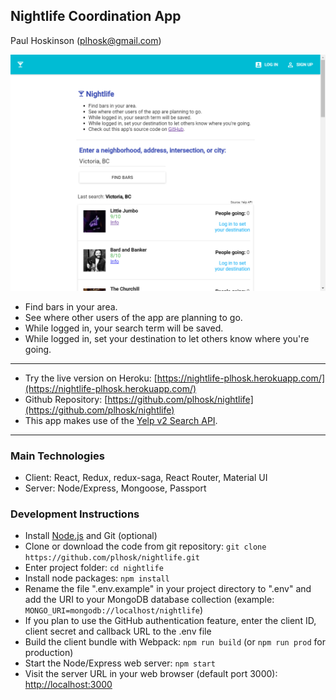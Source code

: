 ## Nightlife Coordination App
Paul Hoskinson (plhosk@gmail.com)

<img alt="screenshot" src="https://github.com/plhosk/temp/raw/master/nightlife.png" width="512">

- Find bars in your area.
- See where other users of the app are planning to go.
- While logged in, your search term will be saved.
- While logged in, set your destination to let others know where you're going.

---

- Try the live version on Heroku: [https://nightlife-plhosk.herokuapp.com/](https://nightlife-plhosk.herokuapp.com/)
- Github Repository: [https://github.com/plhosk/nightlife](https://github.com/plhosk/nightlife)
- This app makes use of the [Yelp v2 Search API](https://www.yelp.ca/developers).

---

### Main Technologies
- Client: React, Redux, redux-saga, React Router, Material UI
- Server: Node/Express, Mongoose, Passport

### Development Instructions
- Install [Node.js](https://nodejs.org/en/) and Git (optional)
- Clone or download the code from git repository: `git clone https://github.com/plhosk/nightlife.git`
- Enter project folder: `cd nightlife`
- Install node packages: `npm install`
- Rename the file ".env.example" in your project directory to ".env" and add the URI to your MongoDB database collection (example: `MONGO_URI=mongodb://localhost/nightlife`)
- If you plan to use the GitHub authentication feature, enter the client ID, client secret and callback URL to the .env file
- Build the client bundle with Webpack: `npm run build` (or `npm run prod` for production)
- Start the Node/Express web server: `npm start`
- Visit the server URL in your web browser (default port 3000): [http://localhost:3000](http://localhost:3000)
